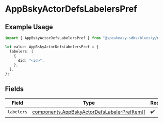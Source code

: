 # AppBskyActorDefsLabelersPref

## Example Usage

```typescript
import { AppBskyActorDefsLabelersPref } from "@speakeasy-sdks/bluesky/models/components";

let value: AppBskyActorDefsLabelersPref = {
  labelers: [
    {
      did: "<id>",
    },
  ],
};
```

## Fields

| Field                                                                                                      | Type                                                                                                       | Required                                                                                                   | Description                                                                                                |
| ---------------------------------------------------------------------------------------------------------- | ---------------------------------------------------------------------------------------------------------- | ---------------------------------------------------------------------------------------------------------- | ---------------------------------------------------------------------------------------------------------- |
| `labelers`                                                                                                 | [components.AppBskyActorDefsLabelerPrefItem](../../models/components/appbskyactordefslabelerprefitem.md)[] | :heavy_check_mark:                                                                                         | N/A                                                                                                        |